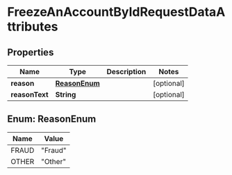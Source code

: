 

# FreezeAnAccountByIdRequestDataAttributes


## Properties

| Name | Type | Description | Notes |
|------------ | ------------- | ------------- | -------------|
|**reason** | [**ReasonEnum**](#ReasonEnum) |  |  [optional] |
|**reasonText** | **String** |  |  [optional] |



## Enum: ReasonEnum

| Name | Value |
|---- | -----|
| FRAUD | &quot;Fraud&quot; |
| OTHER | &quot;Other&quot; |



